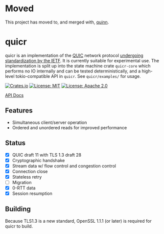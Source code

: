 # Moved

This project has moved to, and merged with, [quinn](https://github.com/djc/quinn).

# quicr

quicr is an implementation of the [QUIC](https://en.wikipedia.org/wiki/QUIC) network protocol [undergoing
standardization by the IETF](https://quicwg.github.io/). It is currently suitable for experimental use. The
implementation is split up into the state machine crate `quicr-core` which performs no IO internally and can be tested
deterministically, and a high-level tokio-compatible API in `quicr`. See `quicr/examples/` for usage.

[![Crates.io](https://img.shields.io/crates/v/quicr.svg)](https://crates.io/crates/quicr)
[![License: MIT](https://img.shields.io/badge/License-MIT-blue.svg)](LICENSE-MIT)
[![License: Apache 2.0](https://img.shields.io/badge/License-Apache%202.0-blue.svg)](LICENSE-APACHE)

[API Docs](https://ralith.github.io/quicr/quicr/)

## Features

- Simultaneous client/server operation
- Ordered and unordered reads for improved performance

## Status

- [x] QUIC draft 11 with TLS 1.3 draft 28
- [x] Cryptographic handshake
- [x] Stream data w/ flow control and congestion control
- [x] Connection close
- [x] Stateless retry
- [ ] Migration
- [x] 0-RTT data
- [x] Session resumption

## Building

Because TLS1.3 is a new standard, OpenSSL 1.1.1 (or later) is required for quicr to build.
